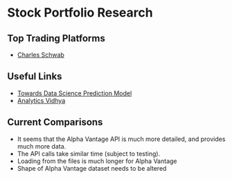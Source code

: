 # Stock Portfolio Research

## Top Trading Platforms

-   [Charles Schwab](https://www.schwab.com/)

## Useful Links

-   [Towards Data Science Prediction Model](https://towardsdatascience.com/getting-rich-quick-with-machine-learning-and-stock-market-predictions-696802da94fe)
-   [Analytics Vidhya](https://www.analyticsvidhya.com/blog/2018/10/predicting-stock-price-machine-learningnd-deep-learning-techniques-python/?#)

## Current Comparisons

-   It seems that the Alpha Vantage API is much more detailed, and provides much more data.
-   The API calls take similar time (subject to testing).
-   Loading from the files is much longer for Alpha Vantage
-   Shape of Alpha Vantage dataset needs to be altered
